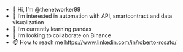 - 👋 Hi, I’m @thenetworker99
- 👀 I’m interested in automation with API, smartcontract and data visualization
- 🌱 I’m currently learning pandas
- 💞️ I’m looking to collaborate on Binance
- 📫 How to reach me https://www.linkedin.com/in/roberto-rosato/

<!---
thenetworker99/thenetworker99 is a ✨ special ✨ repository because its `README.md` (this file) appears on your GitHub profile.
You can click the Preview link to take a look at your changes.
--->
